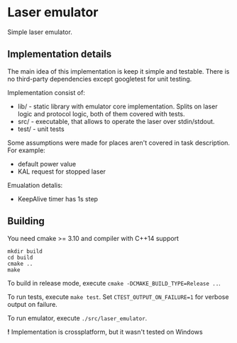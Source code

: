 # Laser emulator

Simple laser emulator.

## Implementation details

The main idea of this implementation is keep it simple and testable. There is no third-party dependencies except googletest for unit testing.

Implementation consist of:

* lib/ - static library with emulator core implementation. Splits on laser logic and protocol logic, both of them covered with tests.
* src/ - executable, that allows to operate the laser over stdin/stdout.
* test/ - unit tests

Some assumptions were made for places aren't covered in task description. For example:

* default power value
* KAL request for stopped laser

Emualation detalis:

* KeepAlive timer has 1s step


## Building

You need cmake >= 3.10 and compiler with C++14 support

```
mkdir build
cd build
cmake ..
make
```

To build in release mode, execute `cmake -DCMAKE_BUILD_TYPE=Release ..`.

To run tests, execute `make test`. Set `CTEST_OUTPUT_ON_FAILURE=1` for verbose output on failure.

To run emulator, execute `./src/laser_emulator`.

**!** Implementation is crossplatform, but it wasn't tested on Windows
